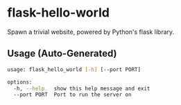 # flask-hello-world

Spawn a trivial website, powered by Python's flask library.


## Usage (Auto-Generated)

```bash
usage: flask_hello_world [-h] [--port PORT]

options:
  -h, --help   show this help message and exit
  --port PORT  Port to run the server on

```

